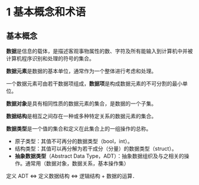 # 1 基本概念和术语

## 基本概念

**数据**是信息的载体，是描述客观事物属性的数、字符及所有能输入到计算机中并被计算机程序识别和处理的符号的集合。

**数据元素**是数据的基本单位，通常作为一个整体进行考虑和处理。

一个数据元素可由若干数据项组成，**数据项**是构成数据元素的不可分割的最小单位。

**数据对象**是具有相同性质的数据元素的集合，是数据的一个子集。

**数据结构**是相互之间存在一种或多种特定关系的数据元素的集合。

**数据类型**是一个值的集合和定义在此集合上的一组操作的总称。

- 原子类型：其值不可再分的数据类型（bool，int）。
- 结构类型：其值可以再分解为若干成分（分量）的数据类型（struct）。
- **抽象数据类型**（Abstract Data Type，ADT）：抽象数据组织及与之相关的操作。通常用（数据对象，数据关系，基本操作集）

定义 ADT $\Leftrightarrow$ 定义数据结构 $\Leftrightarrow$ 逻辑结构 + 数据的运算．

